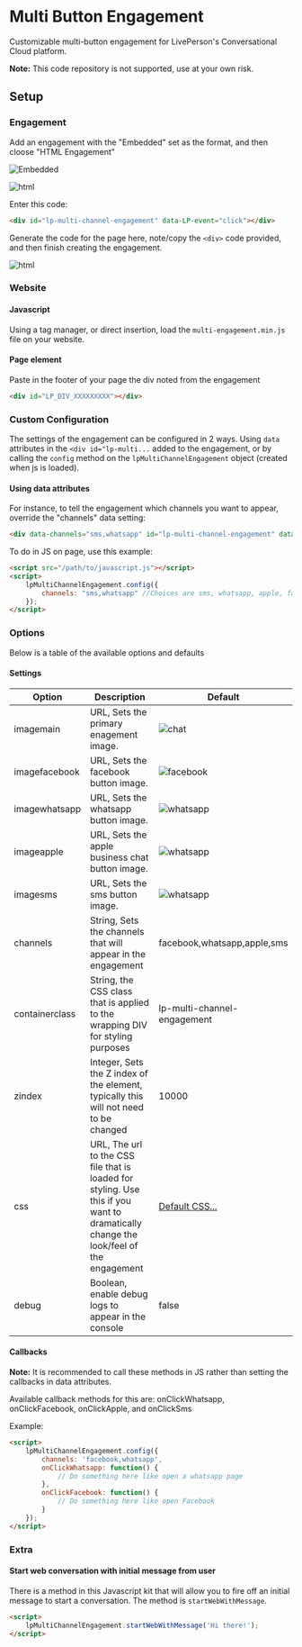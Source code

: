 # Multi Button Engagement

Customizable multi-button engagement for LivePerson's Conversational Cloud platform.

**Note:** This code repository is not supported, use at your own risk. 

## Setup

### Engagement

Add an engagement with the "Embedded" set as the format, and then cloose "HTML Engagement"

![Embedded](https://d1hryyr5hiabsc.cloudfront.net/web2020/img/git-static/eng1.png)

![html](https://d1hryyr5hiabsc.cloudfront.net/web2020/img/git-static/eng2.png)

Enter this code:

```html
<div id="lp-multi-channel-engagement" data-LP-event="click"></div>
```

Generate the code for the page here, note/copy the `<div>` code provided, and then finish creating the engagement.

![html](https://d1hryyr5hiabsc.cloudfront.net/web2020/img/git-static/eng3.png)

### Website

#### Javascript

Using a tag manager, or direct insertion, load the `multi-engagement.min.js` file on your website.

#### Page element

Paste in the footer of your page the div noted from the engagement

```html
<div id="LP_DIV_XXXXXXXXX"></div>
```

### Custom Configuration

The settings of the engagement can be configured in 2 ways. Using `data` attributes in the `<div id="lp-multi...` added to the engagement, or by calling the `config` method on the `lpMultiChannelEngagement` object (created when js is loaded).

#### Using data attributes

For instance, to tell the engagement which channels you want to appear, override the "channels" data setting:

```html
<div data-channels="sms,whatsapp" id="lp-multi-channel-engagement" data-LP-event="click"></div>
```

To do in JS on page, use this example:

```html
<script src="/path/to/javascript.js"></script>
<script>
	lpMultiChannelEngagement.config({
		channels: "sms,whatsapp" //Choices are sms, whatsapp, apple, facebook
	});
</script>
```

### Options

Below is a table of the available options and defaults

#### Settings

|Option|Description|Default|
|---|---|---|
|imagemain|URL, Sets the primary enagement image.|![chat](https://d1hryyr5hiabsc.cloudfront.net/web2020/img/chat-engagements/LP_Sun_2020_Engagement_Icon.svg)|
|imagefacebook|URL, Sets the facebook button image.|![facebook](https://d1hryyr5hiabsc.cloudfront.net/web2020/img/chat-engagements/Facebook_Messenger2.svg)|
|imagewhatsapp|URL, Sets the whatsapp button image.|![whatsapp](https://d1hryyr5hiabsc.cloudfront.net/web2020/img/chat-engagements/WhatsApp2.svg)|
|imageapple|URL, Sets the apple business chat button image.|![whatsapp](https://d1hryyr5hiabsc.cloudfront.net/web2020/img/chat-engagements/Apple_Business_Chat2.svg)|
|imagesms|URL, Sets the sms button image.|![whatsapp](https://d1hryyr5hiabsc.cloudfront.net/web2020/img/chat-engagements/SMS2.svg)|
|channels|String, Sets the channels that will appear in the engagement|facebook,whatsapp,apple,sms|
|containerclass|String, the CSS class that is applied to the wrapping DIV for styling purposes|lp-multi-channel-engagement|
|zindex|Integer, Sets the Z index of the element, typically this will not need to be changed|10000|
|css|URL, The url to the CSS file that is loaded for styling. Use this if you want to dramatically change the look/feel of the engagement|[Default CSS...](https://d1hryyr5hiabsc.cloudfront.net/web2020/js/engagement.min.css)|
|debug|Boolean, enable debug logs to appear in the console|false|

#### Callbacks

**Note:** It is recommended to call these methods in JS rather than setting the callbacks in data attributes.

Available callback methods for this are: onClickWhatsapp, onClickFacebook, onClickApple, and onClickSms

Example:

```html
<script>
	lpMultiChannelEngagement.config({
		channels: 'facebook,whatsapp',
		onClickWhatsapp: function() {
			// Do something here like open a whatsapp page
		},
		onClickFacebook: function() {
			// Do something here like open Facebook
		}
	});
</script>
```

### Extra

#### Start web conversation with initial message from user

There is a method in this Javascript kit that will allow you to fire off an initial message to start a conversation. The method is `startWebWithMessage`.

```html
<script>
	lpMultiChannelEngagement.startWebWithMessage('Hi there!');
</script>
```